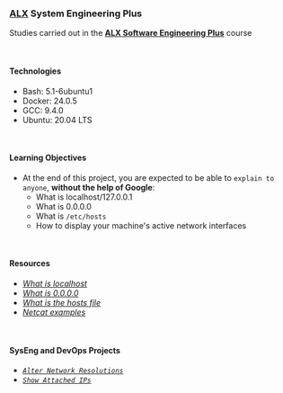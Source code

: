### [ALX](https://www.alxafrica.com/) System Engineering Plus

Studies carried out in the **[ALX Software Engineering Plus](https://www.alxafrica.com/software-engineering-plus/)** course

<br />

#### Technologies

* Bash:     5.1-6ubuntu1
* Docker:   24.0.5
* GCC:      9.4.0
* Ubuntu:   20.04 LTS

<br />

#### Learning Objectives

* At the end of this project, you are expected to be able to `explain to anyone`, **without the help of Google**:
    * What is localhost/127.0.0.1
    * What is 0.0.0.0
    * What is `/etc/hosts`
    * How to display your machine's active network interfaces

<br />

#### Resources

* _[What is localhost](https://en.wikipedia.org/wiki/Localhost)_
* _[What is 0.0.0.0](https://en.wikipedia.org/wiki/0.0.0.0)_
* _[What is the hosts file](https://www.makeuseof.com/tag/modify-manage-hosts-file-linux/)_
* _[Netcat examples](https://www.thegeekstuff.com/2012/04/nc-command-examples/)_

<br />

#### SysEng and DevOps Projects

* _[`Alter Network Resolutions`](0-change_your_home_IP)_
* _[`Show Attached IPs`](1-show_attached_IPs)_

<br />
